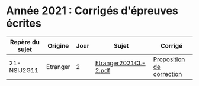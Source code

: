 # Année 2021 : Corrigés d'épreuves écrites


| Repère du sujet | Origine | Jour |Sujet | Corrigé |
|-----------------|---------|------|------|---------|
|21-NSIJ2G11      | Etranger| 2    | [Etranger2021CL-2.pdf](../../officiels/Annales/EE/2021/Etranger2021CL-2.pdf)| [Proposition de correction](../Corriges/21-EtrangerJ2.md) |
